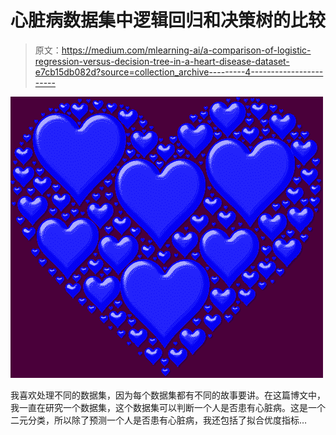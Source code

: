 # 心脏病数据集中逻辑回归和决策树的比较

> 原文：<https://medium.com/mlearning-ai/a-comparison-of-logistic-regression-versus-decision-tree-in-a-heart-disease-dataset-e7cb15db082d?source=collection_archive---------4----------------------->

![](img/dbfe9af429e52e5e175eeb5e5545e4d0.png)

我喜欢处理不同的数据集，因为每个数据集都有不同的故事要讲。在这篇博文中，我一直在研究一个数据集，这个数据集可以判断一个人是否患有心脏病。这是一个二元分类，所以除了预测一个人是否患有心脏病，我还包括了拟合优度指标…